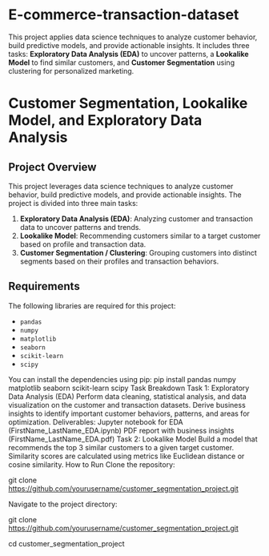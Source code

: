 # E-commerce-transaction-dataset
This project applies data science techniques to analyze customer behavior, build predictive models, and provide actionable insights. It includes three tasks: **Exploratory Data Analysis (EDA)** to uncover patterns, a **Lookalike Model** to find similar customers, and **Customer Segmentation** using clustering for personalized marketing.

# Customer Segmentation, Lookalike Model, and Exploratory Data Analysis

## Project Overview
This project leverages data science techniques to analyze customer behavior, build predictive models, and provide actionable insights. The project is divided into three main tasks:

1. **Exploratory Data Analysis (EDA)**: Analyzing customer and transaction data to uncover patterns and trends.
2. **Lookalike Model**: Recommending customers similar to a target customer based on profile and transaction data.
3. **Customer Segmentation / Clustering**: Grouping customers into distinct segments based on their profiles and transaction behaviors.

## Requirements

The following libraries are required for this project:
- `pandas`
- `numpy`
- `matplotlib`
- `seaborn`
- `scikit-learn`
- `scipy`

You can install the dependencies using pip:
pip install pandas numpy matplotlib seaborn scikit-learn scipy
Task Breakdown
Task 1: Exploratory Data Analysis (EDA)
Perform data cleaning, statistical analysis, and data visualization on the customer and transaction datasets.
Derive business insights to identify important customer behaviors, patterns, and areas for optimization.
Deliverables:
Jupyter notebook for EDA (FirstName_LastName_EDA.ipynb)
PDF report with business insights (FirstName_LastName_EDA.pdf)
Task 2: Lookalike Model
Build a model that recommends the top 3 similar customers to a given target customer.
Similarity scores are calculated using metrics like Euclidean distance or cosine similarity.
How to Run
Clone the repository:

git clone https://github.com/yourusername/customer_segmentation_project.git

Navigate to the project directory:

git clone https://github.com/yourusername/customer_segmentation_project.git

cd customer_segmentation_project













